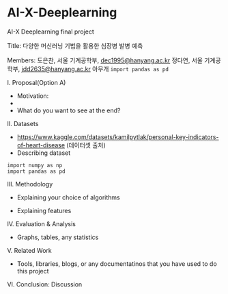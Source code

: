 # AI-X-Deeplearning

AI-X Deeplearning final project

Title: 다양한 머신러닝 기법을 활용한 심장병 발병 예측

Members: 도은찬, 서울 기계공학부, dec1995@hanyang.ac.kr
         정다연, 서울 기계공학부, jdd2635@hanyang.ac.kr
         아무개
         ```
         import pandas as pd
         ```
         
Ⅰ. Proposal(Option A)

  - Motivation: 
  - 
  - What do you want to see at the end?
  
Ⅱ. Datasets

  - https://www.kaggle.com/datasets/kamilpytlak/personal-key-indicators-of-heart-disease (데이터셋 출처)
  - Describing dataset
  
  ```
  import numpy as np
  import pandas as pd
  ```

  
Ⅲ. Methodology

  - Explaining your choice of algorithms
  
  - Explaining features
  
Ⅳ. Evaluation & Analysis

  - Graphs, tables, any statistics
  
Ⅴ. Related Work

   - Tools, libraries, blogs, or any documentatinos that you have used to do this project
   
Ⅵ. Conclusion: Discussion
